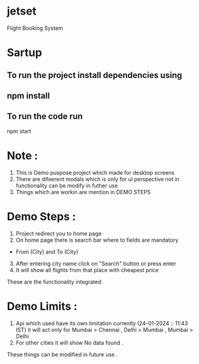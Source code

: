 # jetset
Flight Booking System

# Sartup 
To run the project install dependencies using
---
npm install
---
To run the code run
---
npm start


# Note :
1. This is Demo puspose project which made for desktop screens
2. There are difeerent modals which is only for ui perspective not in functionality 
can be modify in futher use
3. Things which are workin are mention in DEMO STEPS

# Demo Steps :
1. Project redirect you to home page 
2. On home page there is search bar where to fields are mandatory
- From (City) and To (City)
3. After entering city name click on "Search" button or press enter
4. It will show all flights from that place with cheapest price 

These are the functionality integrated 

# Demo Limits :
1. Api which used have its own limitation currently (24-01-2024 :: 11:43 IST) it will act only for
Mumbai > Chennai , Delhi > Mumbai , Mumbai > Delhi
2. For other cities it will show No data found .

These things can be modified in future use .
